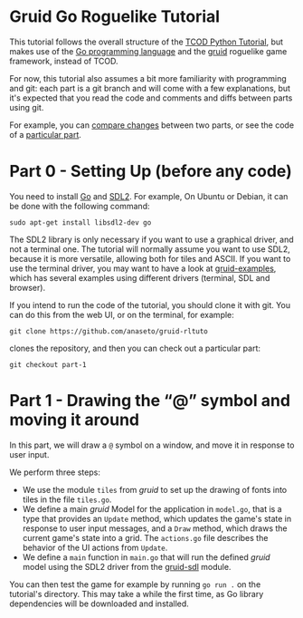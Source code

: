 # Gruid Go Roguelike Tutorial

This tutorial follows the overall structure of the [TCOD Python
Tutorial](http://rogueliketutorials.com/tutorials/tcod/v2), but makes use of
the [Go programming language](https://golang.org/) and the
[gruid](https://github.com/anaseto) roguelike game framework, instead of
TCOD.

For now, this tutorial also assumes a bit more familiarity with programming and
git: each part is a git branch and will come with a few explanations, but it's
expected that you read the code and comments and diffs between parts using git.

For example, you can [compare
changes](https://github.com/anaseto/gruid-rltuto/compare/part-1...part-2)
between two parts, or see the code of a [particular
part](https://github.com/anaseto/gruid-rltuto/tree/part-1).

# Part 0 - Setting Up (before any code)

You need to install [Go](https://golang.org/) and
[SDL2](https://libsdl.org/download-2.0.php). For example, On Ubuntu or Debian,
it can be done with the following command:

```
sudo apt-get install libsdl2-dev go
```

The SDL2 library is only necessary if you want to use a
graphical driver, and not a terminal one. The tutorial will
normally assume you want to use SDL2, because it is more
versatile, allowing both for tiles and ASCII. If you want to use the terminal
driver, you may want to have a look at
[gruid-examples](github.com/anaseto/gruid-examples), which has several examples
using different drivers (terminal, SDL and browser).

If you intend to run the code of the tutorial, you should clone it with git.
You can do this from the web UI, or on the terminal, for example:

```
git clone https://github.com/anaseto/gruid-rltuto
```

clones the repository, and then you can check out a particular part:

```
git checkout part-1 
```

# Part 1 - Drawing the “@” symbol and moving it around

In this part, we will draw a `@` symbol on a window, and move it in response to
user input.

We perform three steps:

- We use the module `tiles` from *gruid* to set up the drawing of fonts into
  tiles in the file `tiles.go`.
- We define a main *gruid* Model for the application in `model.go`, that is a
  type that provides an `Update` method, which updates the game's state in
  response to user input messages, and a `Draw` method, which draws the current
  game's state into a grid. The `actions.go` file describes the behavior of the
  UI actions from `Update`.
- We define a `main` function in `main.go` that will run the defined *gruid*
  model using the SDL2 driver from the
  [gruid-sdl](https://github.com/anaseto/gruid-sdl) module.

You can then test the game for example by running `go run .` on the tutorial's
directory.  This may take a while the first time, as Go library dependencies
will be downloaded and installed.
